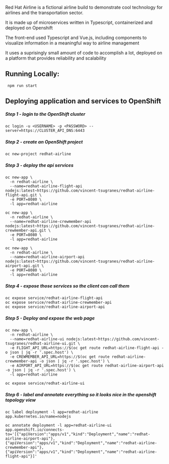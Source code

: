 Red Hat Airline is a fictional airline build to demonstrate cool technology for airlines and the transportation sector.

It is made up of microservices written in Typescript, containerized and deployed on Openshift

The front-end used Typescript and Vue.js, including components to visualize information in a meaningful way to airline management

It uses a suprisingly small amount of code to accomplish a lot, deployed on a platform that provides reliability and scalability



## Running Locally:
```
 npm run start
```

## Deploying application and services to OpenShift


##### Step 1 - login to the OpenShift cluster

```
oc login -u <USERNAME> -p <PASSWORD> --server=https://CLUSTER_API_DNS:6443
```

##### Step 2 - create an OpenShift project
```
oc new-project redhat-airline
```

##### Step 3 - deploy the api services
```
oc new-app \
  -n redhat-airline \
  --name=redhat-airline-flight-api nodejs:latest~https://github.com/vincent-tsugranes/redhat-airline-flight-api.git \
  -e PORT=8080 \
  -l app=redhat-airline

oc new-app \
  -n redhat-airline \
  --name=redhat-airline-crewmember-api nodejs:latest~https://github.com/vincent-tsugranes/redhat-airline-crewmember-api.git \
  -e PORT=8080 \
  -l app=redhat-airline

oc new-app \
  -n redhat-airline \
  --name=redhat-airline-airport-api nodejs:latest~https://github.com/vincent-tsugranes/redhat-airline-airport-api.git \
  -e PORT=8080 \
  -l app=redhat-airline
```

##### Step 4 - expose those services so the client can call them
```
oc expose service/redhat-airline-flight-api
oc expose service/redhat-airline-crewmember-api
oc expose service/redhat-airline-airport-api
```

##### Step 5 - Deploy and expose the web page
```
oc new-app \
  -n redhat-airline \
  --name=redhat-airline-ui nodejs:latest~https://github.com/vincent-tsugranes/redhat-airline-ui.git \
  -e FLIGHT_API_URL=https://$(oc get route redhat-airline-flight-api -o json | jq -r '.spec.host') \
  -e CREWMEMBER_API_URL=https://$(oc get route redhat-airline-crewmember-api -o json | jq -r '.spec.host') \
  -e AIRPORT_API_URL=https://$(oc get route redhat-airline-airport-api -o json | jq -r '.spec.host') \
  -l app=redhat-airline

oc expose service/redhat-airline-ui
```

##### Step 6 - label and annotate everything so it looks nice in the openshift topology view
```
oc label deployment -l app=redhat-airline app.kubernetes.io/name=nodejs

oc annotate deployment -l app=redhat-airline-ui app.openshift.io/connects-to='[{"apiVersion":"apps/v1","kind":"Deployment","name":"redhat-airline-airport-api"},{"apiVersion":"apps/v1","kind":"Deployment","name":"redhat-airline-crewmember-api"},{"apiVersion":"apps/v1","kind":"Deployment","name":"redhat-airline-flight-api"}]'
```